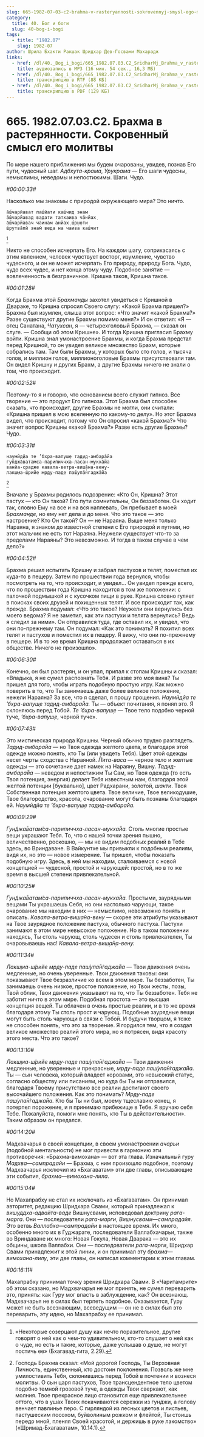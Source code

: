 ```yaml
---
slug: 665-1982-07-03-c2-brahma-v-rasteryannosti-sokrovennyj-smysl-ego-molitvy
category:
  title: 40. Бог и боги
  slug: 40-bog-i-bogi
tags:
  - title: "1982.07"
    slug: 1982-07
author: Шрила Бхакти Ракшак Шридхар Дев-Госвами Махарадж
links:
  - href: /dl/40._Bog_i_bogi/665_1982.07.03.C2_SridharMj_Brahma_v_rasterjannosti__Sokrovennyj_smysl_ego_molitvy.mp3
    title: аудиозапись в MP3 (16 мин. 54 сек., 16,3 МБ)
  - href: /dl/40._Bog_i_bogi/665_1982.07.03.C2_SridharMj_Brahma_v_rasterjannosti__Sokrovennyj_smysl_ego_molitvy.rtf
    title: транскрипцию в RTF (88 КБ)
  - href: /dl/40._Bog_i_bogi/665_1982.07.03.C2_SridharMj_Brahma_v_rasterjannosti__Sokrovennyj_smysl_ego_molitvy.pdf
    title: транскрипцию в PDF (129 КБ)
---
```


# 665. 1982.07.03.C2. Брахма в растерянности. Сокровенный смысл его молитвы

По мере нашего приближения мы будем очарованы, увидев, познав Его пути, чудесный шаг. *Адбхута-крама*, *Урукрама* — Его шаги чудесны, немыслимы, неведомы и непостижимы. Шаги. Чудо.

*#00:00:33#*

Насколько мы знакомы с природой окружающего мира? Это ничто.

    а̄ш́чарйават паш́йати каш́чид энам
    а̄ш́чарйавад вадати татхаива ча̄нйах̣
    а̄ш́чарйавач чаинам анйах̣ ш́р̣н̣оти
    ш́рутва̄пй энам̇ веда на чаива каш́чит
[^_ftn1]

Никто не способен исчерпать Его. На каждом шагу, соприкасаясь с этим явлением, человек чувствует восторг, изумление, чувство чудесного, и он не может исчерпать Его природу, природу Бога. Чудо, чудо всех чудес, и нет конца этому чуду. Подобное занятие — вовлеченность в безграничное. Кришна таков, Кришна таков.

*#00:01:28#*

Когда Брахма этой *Брахманды* захотел увидеться с Кришной в Двараке, то Кришна спросил Своего слугу: «Какой Брахма пришел?» Брахма был изумлен, слыша этот вопрос: «Что значит «какой Брахма?» Разве существуют другие Брахмы помимо меня?» И он ответил: «Я — отец Санатана, *Чатухсан*, я — четырехголовый Брахма, — сказал он слуге. — Сообщи об этом Кришне». И тогда Кришна пригласил Брахму войти. Кришна знал умонастроение Брахмы, и когда Брахма предстал перед Кришной, то он увидел великое множество Брахм, которые собрались там. Там были Брахмы, у которых было сто голов, и тысяча голов, и миллион голов, миллионоголовые Брахмы присутствовали там. Он видел Кришну и других Брахм, а другие Брахмы ничего не знали о том, что происходит.

*#00:02:52#*

Поэтому-то я и говорю, что основанием всего служит гипноз. Все творение — это продукт Его гипноза. Этот Брахма был способен сказать, что происходит, другие Брахмы не могли, они считали: «Кришна пришел в мою вселенную по какому-то делу». Но этот Брахма видел, что происходит, потому что Он спросил «какой Брахма?» Что значит вопрос Кришны «какой Брахма?» Разве есть другие Брахмы? Чудо.

*#00:03:31#*

    наумӣд̣йа те ’бхра-вапуш̣е тад̣ид-амбара̄йа
    гун̃джа̄ватам̇са-парипиччха-ласан-мукха̄йа
    ванйа-срадже кавала-ветра-виш̣а̄н̣а-вен̣у-
    лакш̣ма-ш́рийе мр̣ду-паде паш́упа̄н̇гаджа̄йа
[^_ftn2]

Вначале у Брахмы родилось подозрение: «Кто Он, Кришна? Этот пастух — кто Он такой? Его пути сомнительны, Он беззаботен. Он ходит так, словно Ему на все и на вся наплевать, Он пребывает в моей *Брахманде*, но ему нет дела и до меня. Что это такое — это настроение? Кто Он такой? Он — не Нараяна. Выше меня только Нараяна, я знаком до известной степени с Его природой и путями, но этот мальчик не есть тот Нараяна. Неужели существует что-то за пределами Нараяны? Это невозможно. И тогда в таком случае в чем дело?»

*#00:04:52#*

Брахма решил испытать Кришну и забрал пастухов и телят, поместил их куда-то в пещеру. Затем по прошествии года вернулся, чтобы посмотреть на то, что происходит, и увидел… Он увидел прежде всего, что по прошествии года Кришна находится в том же положении: с палочкой подмышкой и с кусочком пищи в руке. Кришна словно гуляет в поисках своих друзей и похищенных телят. И все происходит так, как прежде. Брахма подумал: «Что это такое? Неужели они вернулись без моего ведома? Я не заметил, как эти пастухи и телята вернулись? Ведь я следил за ними». Он отправился туда, где оставил их, и увидел, что они по-прежнему там. Он подумал: «Как это понимать? Я похитил всех телят и пастухов и поместил их в пещеру. Я вижу, что они по-прежнему в пещере. И в то же время Кришна продолжает оставаться в их обществе. Ничего не произошло».

*#00:06:30#*

Конечно, он был растерян, и он упал, припал к стопам Кришны и сказал: «Владыка, я не сумел распознать Тебя. И разве это моя вина? Ты пришел для того, чтобы играть подобную простую игру. Как можно поверить в то, что Ты занимаешь даже более великое положение, нежели Нараяна? За все, что я сделал, я прошу прощения. *Наумӣд̣йа те ’бхра-вапуш̣е тад̣ид-амбара̄йа.* Ты — объект почитания, я понял это. Я склоняюсь перед Тобой. *Те ’бхра-вапуш̣е* — Твое тело подобно черной туче, *’бхра-вапуш̣е*, черной туче».

*#00:07:43#*

Это мистическая природа Кришны. Черный обычно трудно разглядеть. *Тад̣ид-амбара̄йа* — но Твоя одежда желтого цвета, и благодаря этой одежде можно понять, кто Ты (или увидеть Тебя). Цвет этой одежды несет черты сходства с Нараяной. *Пита-васа* — черное тело и желтые одежды — это сочетание дает намек на Нараяну, Вишну. *Тад̣ид-амбара̄йа* — неведом и непостижим Ты Сам, но Твоя одежда (то есть Твоя потенция, энергия) делает Тебя известным нам, благодаря этой желтой потенции [буквально], цвет Радхарани, золотой, *шакти*. Твоя Собственная потенция желтого цвета. Твое величие, Твое великодушие, Твое благородство, красота, очарование могут быть познаны благодаря ей. *Наумӣд̣йа те ’бхра-вапуш̣е тад̣ид-амбара̄йа.*

*#00:09:29#*

*Гун̃джа̄ватам̇са-парипиччха-ласан-мукха̄йа.* Столь многие простые вещи украшают Тебя. То, что с нашей точки зрения пышно, величественно, роскошно, — мы не видим подобных реалий в Тебе здесь, во Вриндаване. В Вайкунтхе мы привыкли к подобным реалиям, видя их, но это — новое измерение. Ты пришел, чтобы показать подобную игру. Здесь, в ней мы находим, сталкиваемся с новой концепцией — чудесной, простой и чарующей: простой, но в то же время в высшей степени привлекательной.

*#00:10:25#*

*Гун̃джа̄ватам̇са-парипиччха-ласан-мукха̄йа.* Простыми, заурядными вещами Ты украшаешь Себя, но они настолько чарующи, такое очарование мы находим в них — немыслимо, невозможно понять и описать. *Кавала-ветра-виш̣а̄н̣а-вен̣у* — скорее эти атрибуты указывают на Твое заурядное положение пастуха, обычного пастуха. Пастухи занимают в этом мире невысокое положение. Но в таком положении находясь, Ты столь чарующ, столь чудесен и столь привлекателен, Ты очаровываешь нас! *Кавала-ветра-виш̣а̄н̣а-вен̣у.*

*#00:11:34#*

*Лакш̣ма-ш́рийе мр̣ду-паде паш́упа̄н̇гаджа̄йа* — Твои движения очень медленные, но очень уверенные. Твои движения таковы: они показывают Твое безразличие ко всем в этом мире. Ты беззаботен, Ты занимаешь очень низкое, простое положение, но Твои жесты, позы, Твой облик, Твои движения указывают на то, что Ты беззаботен. Тебя не заботит ничто в этом мире. Подобная простота — это высшая концепция вещей. Ты облачен в очень простые реалии, и в то же время благодаря этому Ты столь прост и чарующ. Подобные заурядные вещи могут быть столь чарующи в связи с Тобой. И будучи творцом, я тоже не способен понять, что это за творение. Я гордился тем, что я создал великое множество реалий этого мира, но я потрясен, видя красоту этого места. Что это такое?

*#00:13:10#*

*Лакш̣ма-ш́рийе мр̣ду-паде паш́упа̄н̇гаджа̄йа* — Твои движения медленные, но уверенные и прекрасные, *мр̣ду-паде паш́упа̄н̇гаджа̄йа.* Ты — сын человека, который владеет коровами, это невысокий статус, согласно обществу или писаниям, но куда бы Ты ни отправился, благодаря Твоему присутствию все реалии достигают своего высочайшего положения. Как это понимать? *Мр̣ду-паде паш́упа̄н̇гаджа̄йа.* Кто бы Ты ни был, моему тщеславию конец, я потерпел поражение, и я принимаю прибежище в Тебе. Я вручаю себя Тебе. Пожалуйста, помоги мне понять, кто Ты в действительности». Таким образом он предался.

*#00:14:20#*

Мадхвачарья в своей концепции, в своем умонастроении *ачарьи* (подобной ментальности) не мог привести в гармонию эти противоречия: «Брахма-вимохана» — вот эта глава. Изначальный гуру *Мадхва*—*сампрадайи* — Брахма, с ним произошло подобное, поэтому Мадхвачарья исключил из «Бхагаватам» эти две главы, описывающие эти события, *брахма*—*вимохана-лила*.

*#00:15:04#*

Но Махапрабху не стал их исключать из «Бхагаватам». Он принимал авторитет, редакцию Шридхара Свами, который принадлежал к *вишуддха-адвайта-ваде* Вишнусвами, исповедовал доктрину *рага-марга*. Они — последователи *рага-марги*, *Вишнусвами*—*сампрадайя*. Это ветвь *Валлабха*—*сампрадайи* в настоящее время. Их много, особенно много их в Гуджарате, последователи Валлабхачарьи, также во Вриндаване их много: Новая Гокула, Новая Дварака — это их общины, школа Валлабхи. Они — последователи *рага-марги*, Шридхар Свами принадлежит к этой линии, и он принимал эту *брахма*—*вимохана-лилу*, эти две главы, он написал комментарии к этим главам.

*#00:16:11#*

Махапрабху принимал точку зрения Шридхара Свами. В «Чаритамрите» об этом сказано, но Мадхвачарья не мог принять, не сумел переварить это, принять: как Гуру мог впасть в заблуждение, как? Он всезнающ. Мадхвачарья не в силах был терпеть подобное. Оказывается, Гуру может не быть всезнающим, всеведущим — он не в силах был это переварить, эту идею, но Махапрабху ее принимал.



[^_ftn1]: «Некоторые созерцают душу как нечто поразительное, другие говорят о ней как о чем-то удивительном, кто-то слушает о ней как о чуде, но есть и такие, которые, даже услышав о душе, не могут постичь ее» (Бхагавад-гита, 2.29).

[^_ftn2]: Господь Брахма сказал: «Мой дорогой Господь, Ты Верховная Личность, единственный, кто достоин поклонения. Позволь же мне умилостивить Тебя, склонившись перед Тобой в почтении и вознеся молитвы. О сын царя пастухов, Твое трансцендентное тело цветом подобно темной грозовой туче, а одежды Твои сверкают, как молния. Твое прекрасное лицо становится еще привлекательнее оттого, что в ушах Твоих покачиваются сережки из гунджи, а голову венчает павлинье перо. С гирляндой из лесных цветов и листьев, пастушеским посохом, буйволиным рожком и флейтой, Ты стоишь передо мной, пленяя Своей красотой, и держишь в руке лакомство» («Шримад-Бхагаватам», 10.14.1).

